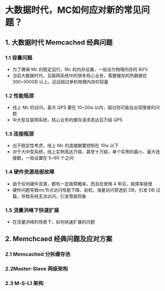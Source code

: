 # 大数据时代，MC如何应对新的常见问题？

## 1. 大数据时代 Memcached 经典问题

### 1.1 容量问题

* 为了确保 Mc 的稳定运行，Mc 的内存设置，一般设为物理内存的 80%
* 当前大数据时代，互联网系统中的很多核心业务，需要缓存的热数据在 300~500GB 以上，远远超过单机物理内存的容量

### 1.2 性能瓶颈

* 线上 Mc 的访问，最大 QPS 要在 10~20w 以内，超过则可能会出现慢查的问题
* 中大型互联网系统，核心业务的缓存请求高达百万级 QPS

### 1.3 连接瓶颈

* 出于稳定性考虑，线上 Mc 的连接数要控制在 10w 以下
* 对于大中型系统，线上实例高达万级、甚至十万级，单个实例的最小、最大连接数，一般设置在 5~60 个之间

### 1.4 硬件资源局部故障

* 由于任何硬件资源，都有一定故障概率，而且在使用 4 年后，故障率陡增
* 硬件问题导致mc节点访问性能下降、宕机，海量访问穿透到 DB，引发 DB 过载，导致系统无法访问，引发雪崩现象

### 1.5 流量洪峰下快速扩展

* 在流量洪峰的场景下，如何快速扩展的问题

## 2. Memchcaed 经典问题及应对方案

### 2.1 Memcached 分拆缓存池

### 2.2Master-Slave 两级架构

### 2.3 M-S-L1 架构

